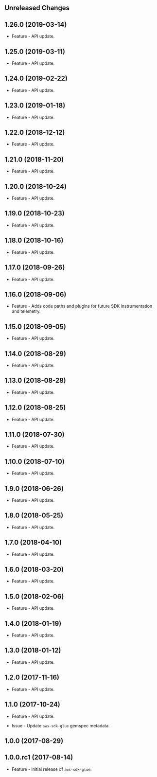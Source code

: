 Unreleased Changes
------------------

1.26.0 (2019-03-14)
------------------

* Feature - API update.

1.25.0 (2019-03-11)
------------------

* Feature - API update.

1.24.0 (2019-02-22)
------------------

* Feature - API update.

1.23.0 (2019-01-18)
------------------

* Feature - API update.

1.22.0 (2018-12-12)
------------------

* Feature - API update.

1.21.0 (2018-11-20)
------------------

* Feature - API update.

1.20.0 (2018-10-24)
------------------

* Feature - API update.

1.19.0 (2018-10-23)
------------------

* Feature - API update.

1.18.0 (2018-10-16)
------------------

* Feature - API update.

1.17.0 (2018-09-26)
------------------

* Feature - API update.

1.16.0 (2018-09-06)
------------------

* Feature - Adds code paths and plugins for future SDK instrumentation and telemetry.

1.15.0 (2018-09-05)
------------------

* Feature - API update.

1.14.0 (2018-08-29)
------------------

* Feature - API update.

1.13.0 (2018-08-28)
------------------

* Feature - API update.

1.12.0 (2018-08-25)
------------------

* Feature - API update.

1.11.0 (2018-07-30)
------------------

* Feature - API update.

1.10.0 (2018-07-10)
------------------

* Feature - API update.

1.9.0 (2018-06-26)
------------------

* Feature - API update.

1.8.0 (2018-05-25)
------------------

* Feature - API update.

1.7.0 (2018-04-10)
------------------

* Feature - API update.

1.6.0 (2018-03-20)
------------------

* Feature - API update.

1.5.0 (2018-02-06)
------------------

* Feature - API update.

1.4.0 (2018-01-19)
------------------

* Feature - API update.

1.3.0 (2018-01-12)
------------------

* Feature - API update.

1.2.0 (2017-11-16)
------------------

* Feature - API update.

1.1.0 (2017-10-24)
------------------

* Feature - API update.

* Issue - Update `aws-sdk-glue` gemspec metadata.

1.0.0 (2017-08-29)
------------------

1.0.0.rc1 (2017-08-14)
------------------

* Feature - Initial release of `aws-sdk-glue`.

